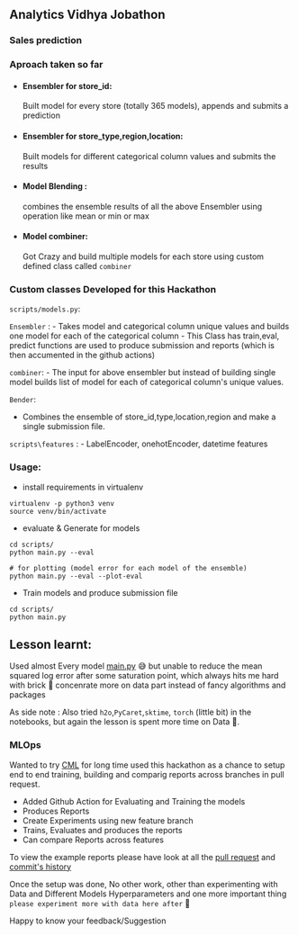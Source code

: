 ## Analytics Vidhya Jobathon

### Sales prediction

### Aproach taken so far

- #### Ensembler  for store_id:
    Built model for every store (totally 365 models), appends and submits a prediction

- #### Ensembler for store_type,region,location:
    Built models for different categorical column values and submits the results

- #### Model Blending :
   combines the ensemble results of all the above Ensembler using operation like mean or min or max

- #### Model combiner:
    Got Crazy and build multiple models for each store using custom defined class called `combiner`
   
### Custom classes Developed for this Hackathon

`scripts/models.py`:

`Ensembler` :
    - Takes model and categorical column unique values and builds one model for each of the categorical column
    - This Class has train,eval, predict functions are used to produce submission and reports (which is then accumented in the github actions)

`combiner`:
    - The input for above ensembler but instead of building single model builds list of model for each of categorical column's unique values.

`Bender`:
   - Combines the ensemble of store_id,type,location,region and make a single submission file.
       
`scripts\features` :
    - LabelEncoder, onehotEncoder, datetime features

### Usage:

- install requirements in virtualenv 
```
virtualenv -p python3 venv
source venv/bin/activate
```
- evaluate & Generate for  models

```
cd scripts/
python main.py --eval

# for plotting (model error for each model of the ensemble)
python main.py --eval --plot-eval
```
- Train models and produce submission file

```
cd scripts/
python main.py
```



## Lesson learnt: 
Used almost Every model [main.py](https://github.com/rajagurunath/AV-Hackathon/blob/feature/decisiontree/scripts/main.py#L9-L18) 😅 but 
unable to reduce the mean squared log error after some saturation point, which always hits me hard 
with brick 🧱 concenrate more on data part instead of fancy algorithms
and packages
    
As side note : Also tried `h2o`,`PyCaret`,`sktime`, `torch` (little bit) in the notebooks, but again the lesson is spent more time on Data 🧱.



### MLOps

Wanted to try [CML](https://cml.dev/) for long time used this hackathon as a chance to setup end to end training, 
building and comparig reports across branches in pull request.

- Added Github Action for Evaluating and Training the models
- Produces Reports
- Create Experiments using new feature branch
- Trains, Evaluates and produces the reports
- Can compare Reports across features

To view the example reports please have look at all the [pull request](https://github.com/rajagurunath/AV-Hackathon/pulls?q=) and [commit's history](https://github.com/rajagurunath/AV-Hackathon/commits/main)

Once the setup was done, No other work, other than experimenting with Data and Different Models 
Hyperparameters and one more important thing `please experiment more with data here after` 🧱



Happy to know your feedback/Suggestion


